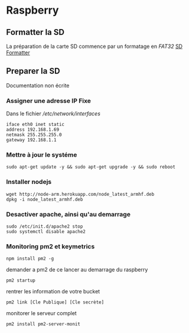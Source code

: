 # Raspberry

## Formatter la SD

La préparation de la carte SD commence par un formatage en *FAT32* [SD Formatter](https://www.sdcard.org/downloads/formatter_4/index.html)

## Preparer la SD

Documentation non écrite

### Assigner une adresse IP Fixe

Dans le fichier */etc/network/interfaces*

```batch
iface eth0 inet static
address 192.168.1.69
netmask 255.255.255.0
gateway 192.168.1.1
```

### Mettre à jour le systéme

```batch
sudo apt-get update -y && sudo apt-get upgrade -y && sudo reboot
```

### Installer nodejs

```batch
wget http://node-arm.herokuapp.com/node_latest_armhf.deb
dpkg -i node_latest_armhf.deb
```

### Desactiver apache, ainsi qu'au demarrage

```batch
sudo /etc/init.d/apache2 stop
sudo systemctl disable apache2
```

### Monitoring pm2 et keymetrics

```batch
npm install pm2 -g
```

demander a pm2 de ce lancer au demarrage du raspberry

```batch
pm2 startup
```

rentrer les information de votre bucket

```batch
pm2 link [Cle Publique] [Cle secrète]
```

monitorer le serveur complet

```batch
pm2 install pm2-server-monit
```
